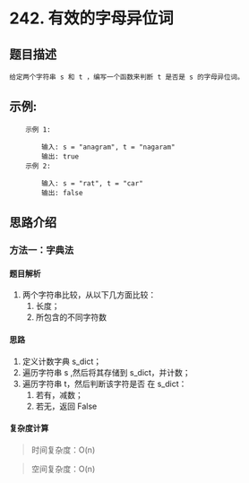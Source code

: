 # 242. 有效的字母异位词

## 题目描述

    给定两个字符串 s 和 t ，编写一个函数来判断 t 是否是 s 的字母异位词。

## 示例:
```
    示例 1:

        输入: s = "anagram", t = "nagaram"
        输出: true
    示例 2:

        输入: s = "rat", t = "car"
        输出: false
```

## 思路介绍

### 方法一：字典法

#### 题目解析

1. 两个字符串比较，从以下几方面比较：
   1. 长度；
   2. 所包含的不同字符数

#### 思路

1. 定义计数字典 s_dict；
2. 遍历字符串 s ,然后将其存储到 s_dict，并计数；
3. 遍历字符串 t，然后判断该字符是否 在 s_dict：
   1. 若有，减数；
   2. 若无，返回 False

   
#### 复杂度计算

> 时间复杂度：O(n)  

> 空间复杂度：O(n)  

